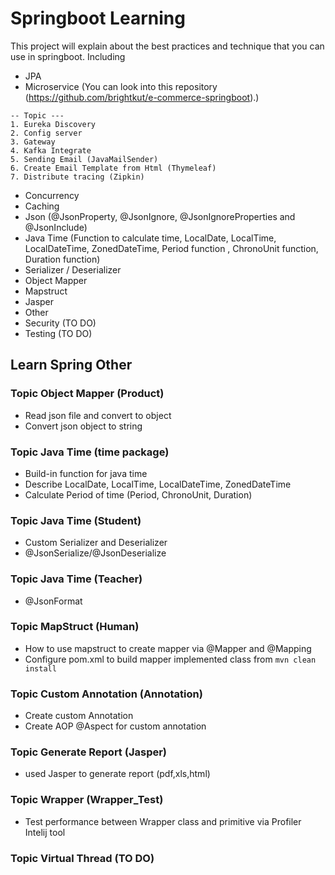 # Springboot Learning

This project will explain about the best practices and technique that you can use in springboot. Including

- JPA
- Microservice (You can look into this repository (https://github.com/brightkut/e-commerce-springboot).)

```
-- Topic ---
1. Eureka Discovery
2. Config server
3. Gateway
4. Kafka Integrate
5. Sending Email (JavaMailSender)
6. Create Email Template from Html (Thymeleaf)
7. Distribute tracing (Zipkin)
```

- Concurrency
- Caching
- Json (@JsonProperty, @JsonIgnore, @JsonIgnoreProperties and @JsonInclude)
- Java Time (Function to calculate time, LocalDate, LocalTime, LocalDateTime, ZonedDateTime, Period function , ChronoUnit function, Duration function)
- Serializer / Deserializer
- Object Mapper
- Mapstruct
- Jasper
- Other
- Security (TO DO)
- Testing (TO DO)


## Learn Spring Other

### Topic Object Mapper (Product)
- Read json file and convert to object
- Convert json object to string

### Topic Java Time (time package)
- Build-in function for java time
- Describe LocalDate, LocalTime, LocalDateTime, ZonedDateTime
- Calculate Period of time (Period, ChronoUnit, Duration)

### Topic Java Time (Student)
- Custom Serializer and Deserializer
- @JsonSerialize/@JsonDeserialize 

### Topic Java Time (Teacher)
- @JsonFormat

### Topic MapStruct (Human)
- How to use mapstruct to create mapper via @Mapper and @Mapping
- Configure pom.xml to build mapper implemented class from `mvn clean install`

### Topic Custom Annotation (Annotation)
- Create custom Annotation
- Create AOP @Aspect for custom annotation

### Topic Generate Report (Jasper)
- used Jasper to generate report (pdf,xls,html)

### Topic Wrapper (Wrapper_Test)
- Test performance between Wrapper class and primitive via Profiler Intelij tool

### Topic Virtual Thread (TO DO)